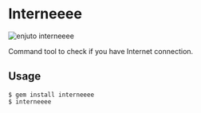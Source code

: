 # Interneeee

![enjuto interneeee](http://4.bp.blogspot.com/_PJDhzmmOtwg/Sfhu0bU0InI/AAAAAAAAAfs/P-U1hzh0Lks/S1600-R/enjuto.jpg)

Command tool to check if you have Internet connection.

## Usage

    $ gem install interneeee
    $ interneeee
